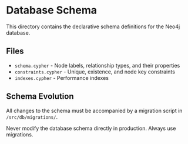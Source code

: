 # Database Schema

This directory contains the declarative schema definitions for the Neo4j database.

## Files

- `schema.cypher` - Node labels, relationship types, and their properties
- `constraints.cypher` - Unique, existence, and node key constraints
- `indexes.cypher` - Performance indexes

## Schema Evolution

All changes to the schema must be accompanied by a migration script in `/src/db/migrations/`.

Never modify the database schema directly in production. Always use migrations.
